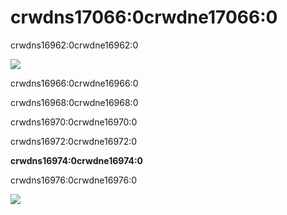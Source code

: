 # crwdns17066:0crwdne17066:0

crwdns16962:0crwdne16962:0

![](crwdns16964:0crwdne16964:0)

crwdns16966:0crwdne16966:0

crwdns16968:0crwdne16968:0

crwdns16970:0crwdne16970:0

crwdns16972:0crwdne16972:0

**crwdns16974:0crwdne16974:0**

crwdns16976:0crwdne16976:0

![](crwdns16978:0crwdne16978:0)

